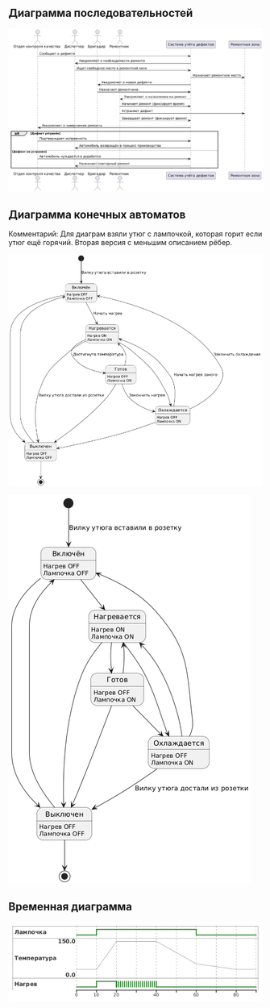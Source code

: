 ## Диаграмма последовательностей

![Диаграмма последовательностей регистрации и ремонта дефекта](../images/quality_control_and_repair.png)

## Диаграмма конечных автоматов

Комментарий: Для диаграм взяли утюг с лампочкой, которая горит если утюг ещё горячий. Вторая версия с меньшим описанием рёбер.

![Диаграмма конечных автоматов](../images/iron_fsm_full.png)

![Диаграмма конечных автоматов](../images/iron_fsm_semi.png)

## Временная диаграмма

![Временная диаграмма](../images/iron_time.png)
